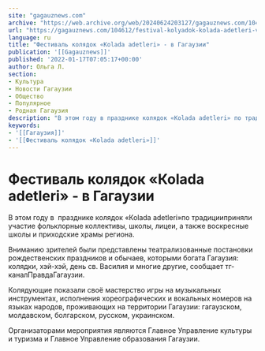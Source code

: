 ```yaml
---
site: "gagauznews.com"
archive: "https://web.archive.org/web/20240624203127/gagauznews.com/104612/festival-kolyadok-kolada-adetleri-v-gagauzii.html"
url: "https://gagauznews.com/104612/festival-kolyadok-kolada-adetleri-v-gagauzii.html"
language: ru
title: "Фестиваль колядок «Коlada adetleri» - в Гагаузии"
publication: '[[Gagauznews]]'
published: '2022-01-17T07:05:17+00:00'
author: Ольга Л.
section:
- Культура
- Новости Гагаузии
- Общество
- Популярное
- Родная Гагаузия
description: "В этом году в празднике колядок «Коlada adetleri» по традиции приняли участие фольклорные коллективы, школы, лицеи, а также воскресные школы и приходские храмы региона. Вниманию зрителей были представлены театрализованные постановки рождественских праздников и обычаев, которыми богата Гагаузия: колядки, хэй-хэй, день св. Василия и многие другие, сообщает тг-канал Правда Гагаузии. Колядующие показали своё мастерство игры на музыкальных инструментах, исполнения хореографических и вокальных номеров на языках народов, проживающих на территории Гагаузии: гагаузском, молдавском, болгарском, русском, украинском. Организаторами мероприятия являются Главное Управление культуры и туризма и Главное Управление образования Гагаузии. Gagauznews — еще больше важных и интересных публикаций в соцсетях: Наш сайт: […]"
keywords:
- '[[Гагаузия]]'
- '[[Фестиваль колядок «Коlada adetleri»]]'
---
```


# Фестиваль колядок «Коlada adetleri» - в Гагаузии

В этом году в  празднике колядок «Коlada adetleri»по традицииприняли участие фольклорные коллективы, школы, лицеи, а также воскресные школы и приходские храмы региона.

Вниманию зрителей были представлены театрализованные постановки рождественских праздников и обычаев, которыми богата Гагаузия: колядки, хэй-хэй, день св. Василия и многие другие, сообщает тг-каналПравдаГагаузии.

Колядующие показали своё мастерство игры на музыкальных инструментах, исполнения хореографических и вокальных номеров на языках народов, проживающих на территории Гагаузии: гагаузском, молдавском, болгарском, русском, украинском.

Организаторами мероприятия являются Главное Управление культуры и туризма и Главное Управление образования Гагаузии.